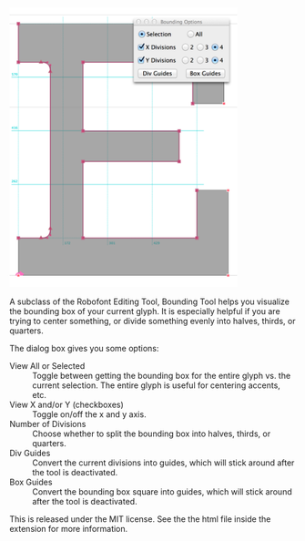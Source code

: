 <img src="https://github.com/FontBureau/fbOpenTools/raw/master/BoundingTool/BoundingTool_preview.png" width="400" />



<p>A subclass of the Robofont Editing Tool, Bounding Tool helps you visualize the bounding box of your current glyph. It is especially helpful if you are trying to center something, or divide something evenly into halves, thirds, or quarters.</p>

<p>The dialog box gives you some options:</p>

<dl>

<dt>View All or Selected</dt>
<dd>Toggle between getting the bounding box for the entire glyph vs. the current selection. The entire glyph is useful for centering accents, etc.</dd>

<dt>View X and/or Y (checkboxes)</dt>
<dd>Toggle on/off the x and y axis.</dd>

<dt>Number of Divisions</dt>
<dd>Choose whether to split the bounding box into halves, thirds, or quarters.</dd>

<dt>Div Guides</dt>
<dd>Convert the current divisions into guides, which will stick around after the tool is deactivated.</dd>

<dt>Box Guides</dt>
<dd>Convert the bounding box square into guides, which will stick around after the tool is deactivated.</dd>

<p>This is released under the MIT license. See the the html file inside the extension for more information.</p>
